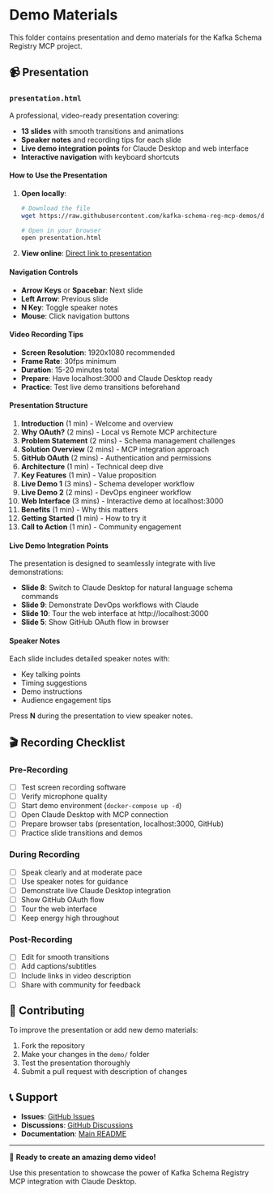 # Demo Materials

This folder contains presentation and demo materials for the Kafka Schema Registry MCP project.

## 📹 Presentation

### `presentation.html`

A professional, video-ready presentation covering:
- **13 slides** with smooth transitions and animations
- **Speaker notes** and recording tips for each slide
- **Live demo integration points** for Claude Desktop and web interface
- **Interactive navigation** with keyboard shortcuts

#### How to Use the Presentation

1. **Open locally**:
   ```bash
   # Download the file
   wget https://raw.githubusercontent.com/kafka-schema-reg-mcp-demos/demo-docs/main/demo/presentation.html
   
   # Open in your browser
   open presentation.html
   ```

2. **View online**: 
   [Direct link to presentation](https://raw.githubusercontent.com/kafka-schema-reg-mcp-demos/demo-docs/main/demo/presentation.html)

#### Navigation Controls

- **Arrow Keys** or **Spacebar**: Next slide
- **Left Arrow**: Previous slide  
- **N Key**: Toggle speaker notes
- **Mouse**: Click navigation buttons

#### Video Recording Tips

- **Screen Resolution**: 1920x1080 recommended
- **Frame Rate**: 30fps minimum
- **Duration**: 15-20 minutes total
- **Prepare**: Have localhost:3000 and Claude Desktop ready
- **Practice**: Test live demo transitions beforehand

#### Presentation Structure

1. **Introduction** (1 min) - Welcome and overview
2. **Why OAuth?** (2 mins) - Local vs Remote MCP architecture
3. **Problem Statement** (2 mins) - Schema management challenges
4. **Solution Overview** (2 mins) - MCP integration approach
5. **GitHub OAuth** (2 mins) - Authentication and permissions
6. **Architecture** (1 min) - Technical deep dive
7. **Key Features** (1 min) - Value proposition
8. **Live Demo 1** (3 mins) - Schema developer workflow
9. **Live Demo 2** (2 mins) - DevOps engineer workflow  
10. **Web Interface** (3 mins) - Interactive demo at localhost:3000
11. **Benefits** (1 min) - Why this matters
12. **Getting Started** (1 min) - How to try it
13. **Call to Action** (1 min) - Community engagement

#### Live Demo Integration Points

The presentation is designed to seamlessly integrate with live demonstrations:

- **Slide 8**: Switch to Claude Desktop for natural language schema commands
- **Slide 9**: Demonstrate DevOps workflows with Claude
- **Slide 10**: Tour the web interface at http://localhost:3000
- **Slide 5**: Show GitHub OAuth flow in browser

#### Speaker Notes

Each slide includes detailed speaker notes with:
- Key talking points
- Timing suggestions  
- Demo instructions
- Audience engagement tips

Press **N** during the presentation to view speaker notes.

## 🎬 Recording Checklist

### Pre-Recording
- [ ] Test screen recording software
- [ ] Verify microphone quality
- [ ] Start demo environment (`docker-compose up -d`)
- [ ] Open Claude Desktop with MCP connection
- [ ] Prepare browser tabs (presentation, localhost:3000, GitHub)
- [ ] Practice slide transitions and demos

### During Recording
- [ ] Speak clearly and at moderate pace
- [ ] Use speaker notes for guidance
- [ ] Demonstrate live Claude Desktop integration
- [ ] Show GitHub OAuth flow
- [ ] Tour the web interface
- [ ] Keep energy high throughout

### Post-Recording
- [ ] Edit for smooth transitions
- [ ] Add captions/subtitles
- [ ] Include links in video description
- [ ] Share with community for feedback

## 🤝 Contributing

To improve the presentation or add new demo materials:

1. Fork the repository
2. Make your changes in the `demo/` folder
3. Test the presentation thoroughly
4. Submit a pull request with description of changes

## 📞 Support

- **Issues**: [GitHub Issues](https://github.com/kafka-schema-reg-mcp-demos/demo-docs/issues)
- **Discussions**: [GitHub Discussions](https://github.com/kafka-schema-reg-mcp-demos/demo-docs/discussions)
- **Documentation**: [Main README](../README.md)

---

🎉 **Ready to create an amazing demo video!** 

Use this presentation to showcase the power of Kafka Schema Registry MCP integration with Claude Desktop.
